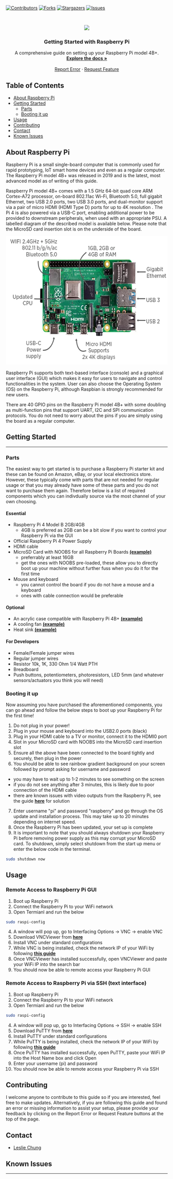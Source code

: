 [![Contributors][contributors-shield]][contributors-url]
[![Forks][forks-shield]][forks-url]
[![Stargazers][stars-shield]][stars-url]
[![Issues][issues-shield]][issues-url]

<br />
<p align="center">
  <a href="https://github.com/hklchung/GettingStartedWithRaspberryPi">
    <img src="https://upload.wikimedia.org/wikipedia/commons/f/f1/Raspberry_Pi_4_Model_B_-_Side.jpg" height="100">
  </a>

  <h3 align="center">Getting Started with Raspberry Pi</h3>

  </p>
</p>

<p align="center">
  A comprehensive guide on setting up your Raspberry Pi model 4B+.
    <br />
    <a href="https://github.com/hklchung/TravelPlanner"><strong>Explore the docs »</strong></a>
    <br />
    <br />
    <a href="https://github.com/hklchung/TravelPlanner/issues">Report Error</a>
    ·
    <a href="https://github.com/hklchung/TravelPlanner/issues">Request Feature</a>
  </p>
</p>

<!-- TABLE OF CONTENTS -->
## Table of Contents

* [About Raspberry Pi](#about-raspberry-pi)
* [Getting Started](#getting-started)
  * [Parts](#parts)
  * [Booting it up](#booting-it-up)
* [Usage](#usage)
* [Contributing](#contributing)
* [Contact](#contact)
* [Known Issues](#known-issues)

<!-- ABOUT RASPBERRY PI -->

## About Raspberry Pi
Raspberry Pi is a small single-board computer that is commonly used for rapid prototyping, IoT smart home devices and even as a regular computer. The Raspberry Pi model 4B+ was released in 2019 and is the latest, most advanced model as of writing of this guide.

Raspberry Pi model 4B+ comes with a 1.5 GHz 64-bit quad core ARM Cortex-A72 processor, on-board 802.11ac Wi-Fi, Bluetooth 5.0, full gigabit Ethernet, two USB 2.0 ports, two USB 3.0 ports, and dual-monitor support via a pair of micro HDMI (HDMI Type D) ports for up to 4K resolution . The Pi 4 is also powered via a USB-C port, enabling additional power to be provided to downstream peripherals, when used with an appropriate PSU. A labelled diagram of the described model is available below. Please note that the MicroSD card insertion slot is on the underside of the board.
<br />
<p align="center">
  <a href="https://github.com/hklchung/GettingStartedWithRaspberryPi">
    <img src="https://github.com/hklchung/GettingStartedWithRaspberryPi/blob/master/Image/raspberrypi4b.PNG?raw=true" height="400">
    </a>
  </p>
</p>

Raspberry Pi supports both text-based interface (console) and a graphical user interface (GUI) which makes it easy for users to navigate and control functionalities in the system. User can also choose the Operating System (OS) on the Raspberry Pi, although Raspbian is strongly recommended for new users.

There are 40 GPIO pins on the Raspberry Pi model 4B+ with some doubling as multi-function pins that support UART, I2C and SPI communication protocols. You do not need to worry about the pins if you are simply using the board as a regular computer.

<!-- GETTING STARTED -->

## Getting Started
---

<!-- PARTS -->

### Parts
The easiest way to get started is to purchase a Raspberry Pi starter kit and these can be found on Amazon, eBay, or your local electronics store. However, these typically come with parts that are not needed for regular usage or that you may already have some of these parts and you do not want to purchase them again. Therefore below is a list of required components which you can indivdually source via the most channel of your own choosing. 

#### Essential
- Raspberry Pi 4 Model B 2GB/4GB 
  - 4GB is preferred as 2GB can be a bit slow if you want to control your Raspberry Pi via the GUI
- Official Raspberry Pi 4 Power Supply
- HDMI cable
- MicroSD Card with NOOBS for all Raspberry Pi Boards <a href="https://core-electronics.com.au/32gb-microsd-card-with-noobs-for-all-raspberry-pi-boards.html"><strong>(example)</strong></a>
  - preferrably at least 16GB
  - get the ones with NOOBS pre-loaded, these allow you to directly boot up your machine without further fuss when you do it for the first time
- Mouse and keyboard
  - you cannot control the board if you do not have a mouse and a keyboard
  - ones with cable connection would be preferable

#### Optional
- An acrylic case compatible with Raspberry Pi 4B+ <a href="https://core-electronics.com.au/transparent-acrylic-case-with-cooling-fan-for-raspberry-pi-b-2b-3b.html?utm_source=google_shopping&gclid=Cj0KCQjw6_vzBRCIARIsAOs54z6sotg_ru8JCn2dvZ5tL83YbP5N_2ghLr-XbPhGCqAFV2PvPNbyJqgaAgOaEALw_wcB"><strong>(example)</strong></a>
- A cooling fan <a href="https://core-electronics.com.au/miniature-5v-cooling-fan-with-molex-picoblade-connector.html"><strong>(example)</strong></a>
- Heat sink <a href="https://core-electronics.com.au/3pc-heatsink-kit-for-raspberry-pi-4.html"><strong>(example)</strong></a>

#### For Developers
- Female/Female jumper wires
- Regular jumper wires
- Resistor 10k, 1K, 330 Ohm 1/4 Watt PTH
- Breadboard
- Push buttons, potentiometers, photoresistors, LED 5mm (and whatever sensors/actuators you think you will need)

<!-- BOOTING IT UP -->

### Booting it up
Now assuming you have purchased the aforementioned components, you can go ahead and follow the below steps to boot up your Raspberry Pi for the first time!
1. Do not plug in your power!
2. Plug in your mouse and keyboard into the USB2.0 ports (black)
3. Plug in your HDMI cable to a TV or monitor, connect it to the HDMI0 port
4. Slot in your MicroSD card with NOOBS into the MicroSD card insertion slot
5. Ensure all the above have been connected to the board tightly and securely, then plug in the power
6. You should be able to see rainbow gradient background on your screen followed by prompt asking for username and password
  - you may have to wait up to 1-2 minutes to see something on the screen
  - if you do not see anything after 3 minutes, this is likely due to poor connection of the HDMI cable
  - there are known issues with video outputs from the Raspberry Pi, see the guide <a href="https://howtoraspberrypi.com/raspberry-pi-hdmi-not-working/"><strong>here</strong></a> for solution
7. Enter username "pi" and password "raspberry" and go through the OS update and installation process. This may take up to 20 minutes depending on internet speed.
8. Once the Raspberry Pi has been updated, your set up is complete
9. It is important to note that you should always shutdown your Raspberry Pi before removing power supply as this may corrupt your MicroSD card. To shutdown, simply select shutdown from the start up menu or enter the below code in the terminal.
```sh
sudo shutdown now
```

<!-- USAGE -->

## Usage
### Remote Access to Raspberry Pi GUI
1. Boot up Raspberry Pi
2. Connect the Raspberry Pi to your WiFi network
3. Open Termianl and run the below
```sh
sudo raspi-config
```
4. A window will pop up, go to Interfacing Options -> VNC -> enable VNC
5. Download VNCViewer from <a href="https://www.realvnc.com/en/connect/download/viewer/"><strong>here</strong></a>
6. Install VNC under standard configurations
7. While VNC is being installed, check the network IP of your WiFi by following <a href="https://nordvpn.com/blog/find-router-ip-address/"><strong>this guide</strong></a>
8. Once VNCViewer has installed successfully, open VNCViewer and paste your WiFi IP into the search bar
9. You should now be able to remote access your Raspberry Pi GUI

### Remote Access to Raspberry Pi via SSH (text interface)
1. Boot up Raspberry Pi
2. Connect the Raspberry Pi to your WiFi network
3. Open Termianl and run the below
```sh
sudo raspi-config
```
4. A window will pop up, go to Interfacing Options -> SSH -> enable SSH
5. Download PuTTY from <a href="https://www.putty.org/"><strong>here</strong></a>
6. Install PuTTY under standard configurations
7. While PuTTY is being installed, check the network IP of your WiFi by following <a href="https://nordvpn.com/blog/find-router-ip-address/"><strong>this guide</strong></a>
8. Once PuTTY has installed successfully, open PuTTY, paste your WiFi IP into the Host Name box and click Open
9. Enter your username (pi) and password
10. You should now be able to remote access your Raspberry Pi via SSH
  
<!-- CONTRIBUTING -->

## Contributing
I welcome anyone to contribute to this guide so if you are interested, feel free to make updates.
Alternatively, if you are following this guide and found an error or missing information to assist your setup, please provide your feedback by clicking on the Report Error or Request Feature buttons at the top of the page.

<!-- CONTACT -->

## Contact
* [Leslie Chung](https://github.com/hklchung)

<!-- KNOWN ISSUES -->

## Known Issues
---

<!-- MARKDOWN LINKS & IMAGES -->
<!-- https://www.markdownguide.org/basic-syntax/#reference-style-links -->
[contributors-shield]: https://img.shields.io/github/contributors/hklchung/GettingStartedWithRaspberryPi.svg?style=flat-square
[contributors-url]: https://github.com/hklchung/GettingStartedWithRaspberryPi/graphs/contributors
[forks-shield]: https://img.shields.io/github/forks/hklchung/GettingStartedWithRaspberryPi.svg?style=flat-square
[forks-url]: https://github.com/hklchung/GettingStartedWithRaspberryPi/network/members
[stars-shield]: https://img.shields.io/github/stars/hklchung/GettingStartedWithRaspberryPi.svg?style=flat-square
[stars-url]: https://github.com/hklchung/GettingStartedWithRaspberryPi/stargazers
[issues-shield]: https://img.shields.io/github/issues/hklchung/GettingStartedWithRaspberryPi.svg?style=flat-square
[issues-url]: https://github.com/hklchung/GettingStartedWithRaspberryPi/issues
